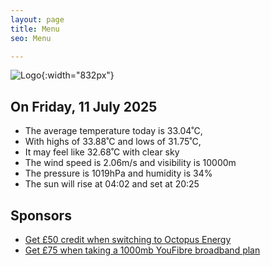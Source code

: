 ```yaml
---
layout: page
title: Menu
seo: Menu

---
```


![Logo](/images/logo.jpg){:width="832px"}

<!-- weather_marker starts -->
## On Friday, 11 July 2025

- The average temperature today is 33.04˚C,
- With highs of 33.88˚C and lows of 31.75˚C,
- It may feel like 32.68˚C with clear sky
- The wind speed is 2.06m/s and visibility is 10000m
- The pressure is 1019hPa and humidity is 34%
- The sun will rise at 04:02 and set at 20:25

<!-- weather_marker ends -->

## Sponsors

- [Get £50 credit when switching to Octopus Energy](https://bit.ly/3oD1nnS)
- [Get £75 when taking a 1000mb YouFibre broadband plan](https://aklam.io/91zWhU?)
